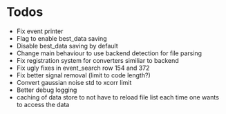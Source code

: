 # Todos
- Fix event printer
- Flag to enable best_data saving
- Disable best_data saving by default
- Change main behaviour to use backend detection for file parsing
- Fix registration system for converters similiar to backend
- Fix ugly fixes in event_search row 154 and 372
- Fix better signal removal (limit to code length?)
- Convert gaussian noise std to xcorr limit
- Better debug logging
- caching of data store to not have to reload file list each time one wants to access the data